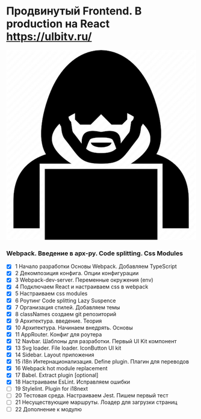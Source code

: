 # Продвинутый Frontend. В production на React https://ulbitv.ru/

<img src="doc/images/ulbi.jpeg"  alt="ulbi_photo">

### Webpack. Введение в арх-ру. Code splitting. Css Modules
- [x]  1 Начало разработки Основы Webpack. Добавляем TypeScript
- [x]  2 Декомпозиция конфига. Опции конфигурации
- [x]  3 Webpack-dev-server. Переменные окружения (env)
- [x]  4 Подключаем React и настраиваем css в webpack
- [x]  5 Настраиваем css modules
- [x]  6 Роутинг Code splitting Lazy Suspence
- [x]  7 Организация стилей. Добавляем темы
- [x]  8 classNames создаем git репозиторий
- [X]  9 Архитектура. введение. Теория
- [X]  10 Архитектура. Начинаем внедрять. Основы
- [X]  11 AppRouter. Конфиг для роутера
- [X]  12 Navbar. Шаблоны для разработки. Первый UI Kit компонент
- [x]  13 Svg loader. File loader. IconButton UI kit
- [x]  14 Sidebar. Layout приложения
- [x]  15 i18n Интернационализация. Define plugin. Плагин для переводов
- [x]  16 Webpack hot module replacement
- [x]  17 Babel. Extract plugin [optional]
- [x]  18 Настраиваем EsLint. Исправляем ошибки
- [ ]  19 Stylelint. Plugin for i18next
- [ ]  20 Тестовая среда. Настраиваем Jest. Пишем первый тест
- [ ]  21 Несуществующие маршруты. Лоадер для загрузки страниц
- [ ]  22 Дополнение к модулю
